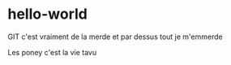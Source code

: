 # hello-world
GIT c'est vraiment de la merde et par dessus tout je m'emmerde

Les poney c'est la vie tavu
